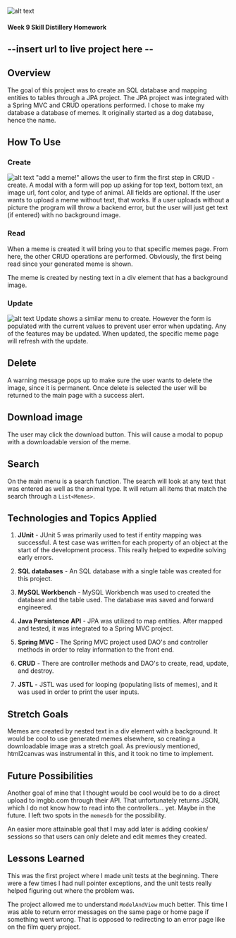 


![alt text](https://i.ibb.co/MB3nbnV/Screen-Shot-2019-11-10-at-11-12-51-PM.png "pup-a-lup logo")
#### Week 9 Skill Distillery Homework
## --insert url to live project here --

## Overview
The goal of this project was to create an SQL database and mapping entities to tables through a JPA project.  The JPA project was integrated with a Spring MVC and CRUD operations performed.  I chose to make my database a database of memes.  It originally started as a dog database, hence the name.


## How To Use
### **Create**
![alt text](https://i.ibb.co/LJzVzCP/Screen-Shot-2019-11-10-at-11-44-32-PM.png "start menu")
"add a meme!" allows the user to firm the first step in CRUD - create.  A modal with a form will pop up asking for top text, bottom text, an image url, font color, and type of animal.  All fields are optional.  If the user wants to upload a meme without text, that works.  If a user uploads without a picture the program will throw a backend error, but the user will just get text (if entered) with no background image.

### **Read**
When a meme is created it will bring you to that specific memes page.  From here, the other CRUD operations are performed.  Obviously, the first being read since your generated meme is shown.

The meme is created by nesting text in a div element that has a background image.

### **Update**
![alt text](https://i.ibb.co/dQPPpq4/Screen-Shot-2019-11-10-at-11-53-00-PM.png "update and delete menu")
Update shows a similar menu to create.  However the form is populated with the current values to prevent user error when updating.  Any of the features may be updated.  When updated, the specific meme page will refresh with the update.

## **Delete**
A warning message pops up to make sure the user wants to delete the image, since it is permanent.  Once delete is selected the user will be returned to the main page with a success alert.

## Download image
The user may click the download button.  This will cause a modal to popup with a downloadable version of the meme.  

## Search
On the main menu is a search function.  The search will look at any text that was entered as well as the animal type.  It will return all items that match the search through a `List<Memes>`.


## Technologies and Topics Applied
1. **JUnit** - JUnit 5 was primarily used to test if entity mapping was successful.  A test case was written for each property of an object at the start of the development process.  This really helped to expedite solving early errors.

2. **SQL databases** - An SQL database with a single table was created for this project.

3. **MySQL Workbench** - MySQL Workbench was used to created the database and the table used.  The database was saved and forward engineered.

4. **Java Persistence API** - JPA was utilized to map entities.  After mapped and tested, it was integrated to a Spring MVC project.

5. **Spring MVC** - The Spring MVC project used DAO's and controller methods in order to relay information to the front end.

6. **CRUD** - There are controller methods and DAO's to create, read, update, and destroy.  

6. **JSTL** - JSTL was used for looping (populating lists of memes), and it was used in order to print the user inputs.


## Stretch Goals
Memes are created by nested text in a div element with a background.  It would be cool to use generated memes elsewhere, so creating a downloadable image was a stretch goal.  As previously mentioned, html2canvas was instrumental in this, and it took no time to implement.


## Future Possibilities
Another goal of mine that I thought would be cool would be to do a direct upload to imgbb.com through their API.  That unfortunately returns JSON, which I do not know how to read into the controllers... yet.  Maybe in the future.  I left two spots in the `memesdb` for the possibility.

An easier more attainable goal that I may add later is adding cookies/ sessions so that users can only delete and edit memes they created.


## Lessons Learned
This was the first project where I made unit tests at the beginning.  There were a few times I had null pointer exceptions, and the unit tests really helped figuring out where the problem was.

The project allowed me to understand `ModelAndView` much better.  This time I was able to return error messages on the same page or home page if something went wrong.  That is opposed to redirecting to an error page like on the film query project.
